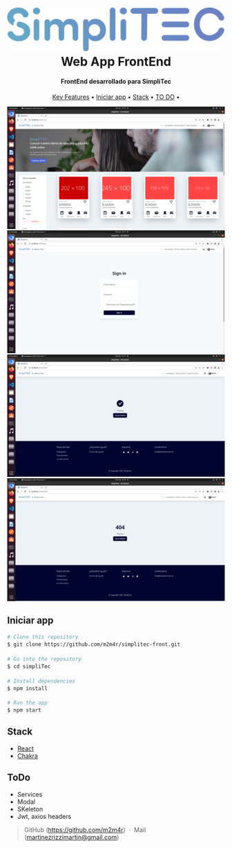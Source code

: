 
<h1 align="center">
  <br>
  <img src="https://github.com/m2m4r/simplitec-front/blob/main/src/assets/logo.svg" alt="simpliTec" width="600"></a>
  <br>
  Web App FrontEnd
  <br>
</h1>

<h4 align="center">FrontEnd desarrollado para SimpliTec</h4>


<p align="center">
  <a href="#key-features">Key Features</a> •
  <a href="#how-to-use">Iniciar app</a> •
  <a href="#credits">Stack</a> •
  <a href="#ToDo">TO DO</a> •
</p>

![screenshot](https://github.com/m2m4r/simplitec-front/blob/main/src/assets/demoPrint.png)
![screenshot](https://github.com/m2m4r/simplitec-front/blob/main/src/assets/demo2.png)
![screenshot](https://github.com/m2m4r/simplitec-front/blob/main/src/assets/demo3.png)
![screenshot](https://github.com/m2m4r/simplitec-front/blob/main/src/assets/demo4.png)



## Iniciar app


```bash
# Clone this repository
$ git clone https://github.com/m2m4r/simplitec-front.git

# Go into the repository
$ cd simpliTec

# Install dependencies
$ npm install

# Run the app
$ npm start
```


## Stack

- [React](https://es.reactjs.org/)
- [Chakra](https://chakra-ui.com/)

## ToDo

- Services
- Modal
- SKeleton
- Jwt, axios headers


> GitHub (https://github.com/m2m4r) &nbsp;&middot;&nbsp;
> Mail (martinezrizzimartin@gmail.com)

